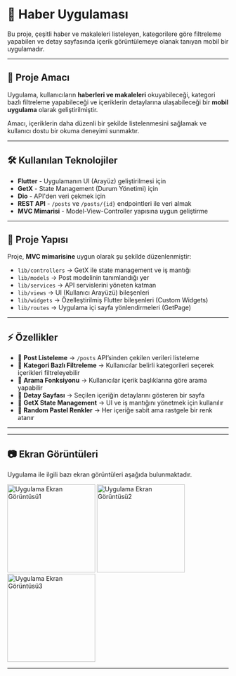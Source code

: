 <h1>📱 Haber Uygulaması</h1>

<p>
    Bu proje, çeşitli haber ve makaleleri listeleyen, kategorilere göre filtreleme yapabilen 
    ve detay sayfasında içerik görüntülemeye olanak tanıyan mobil bir uygulamadır.
</p>

<hr>

<h2>📌 Proje Amacı</h2>
<p>
    Uygulama, kullanıcıların <strong>haberleri ve makaleleri</strong> okuyabileceği, 
    kategori bazlı filtreleme yapabileceği ve içeriklerin detaylarına ulaşabileceği bir 
    <strong>mobil uygulama</strong> olarak geliştirilmiştir.
</p>
<p>Amacı, içeriklerin daha düzenli bir şekilde listelenmesini sağlamak ve kullanıcı dostu bir okuma deneyimi sunmaktır.</p>

<hr>

<h2>🛠️ Kullanılan Teknolojiler</h2>
<ul>
    <li><strong>Flutter</strong> - Uygulamanın UI (Arayüz) geliştirilmesi için</li>
    <li><strong>GetX</strong> - State Management (Durum Yönetimi) için</li>
    <li><strong>Dio</strong> - API'den veri çekmek için</li>
    <li><strong>REST API</strong> - <code>/posts</code> ve <code>/posts/{id}</code> endpointleri ile veri almak</li>
    <li><strong>MVC Mimarisi</strong> - Model-View-Controller yapısına uygun geliştirme</li>
</ul>

<hr>

<h2>📂 Proje Yapısı</h2>
<p>Proje, <strong>MVC mimarisine</strong> uygun olarak şu şekilde düzenlenmiştir:</p>
<ul>
    <li><code>lib/controllers</code> → GetX ile state management ve iş mantığı</li>
    <li><code>lib/models</code> → Post modelinin tanımlandığı yer</li>
    <li><code>lib/services</code> → API servislerini yöneten katman</li>
    <li><code>lib/views</code> → UI (Kullanıcı Arayüzü) bileşenleri</li>
    <li><code>lib/widgets</code> → Özelleştirilmiş Flutter bileşenleri (Custom Widgets)</li>
    <li><code>lib/routes</code> → Uygulama içi sayfa yönlendirmeleri (GetPage)</li>
</ul>

<hr>

<h2>⚡ Özellikler</h2>
<ul>
    <li>📌 <strong>Post Listeleme</strong> → <code>/posts</code> API’sinden çekilen verileri listeleme</li>
    <li>📌 <strong>Kategori Bazlı Filtreleme</strong> → Kullanıcılar belirli kategorileri seçerek içerikleri filtreleyebilir</li>
    <li>📌 <strong>Arama Fonksiyonu</strong> → Kullanıcılar içerik başlıklarına göre arama yapabilir</li>
    <li>📌 <strong>Detay Sayfası</strong> → Seçilen içeriğin detaylarını gösteren bir sayfa</li>
    <li>📌 <strong>GetX State Management</strong> → UI ve iş mantığını yönetmek için kullanılır</li>
    <li>📌 <strong>Random Pastel Renkler</strong> → Her içeriğe sabit ama rastgele bir renk atanır</li>
</ul>

<hr>

<hr>

<h2>📷 Ekran Görüntüleri</h2>
<p>Uygulama ile ilgili bazı ekran görüntüleri aşağıda bulunmaktadır.</p>

<img src="https://github.com/user-attachments/assets/4076323e-c5fd-4654-8468-dee66112b889" alt="Uygulama Ekran Görüntüsü1" width="200">
<img src="https://github.com/user-attachments/assets/34b546da-bb77-4169-a19c-20d4f25fad30" alt="Uygulama Ekran Görüntüsü2" width="200">
<img src="https://github.com/user-attachments/assets/9745f242-5651-4145-b202-ff0173db10e5" alt="Uygulama Ekran Görüntüsü3" width="200">

<hr>
</body>
</html>

